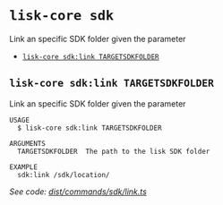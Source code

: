 # `lisk-core sdk`

Link an specific SDK folder given the parameter

- [`lisk-core sdk:link TARGETSDKFOLDER`](#lisk-core-sdklink-targetsdkfolder)

## `lisk-core sdk:link TARGETSDKFOLDER`

Link an specific SDK folder given the parameter

```
USAGE
  $ lisk-core sdk:link TARGETSDKFOLDER

ARGUMENTS
  TARGETSDKFOLDER  The path to the lisk SDK folder

EXAMPLE
  sdk:link /sdk/location/
```

_See code: [dist/commands/sdk/link.ts](https://github.com/LiskHQ/lisk-core/blob/v3.0.0-debug.2/dist/commands/sdk/link.ts)_
